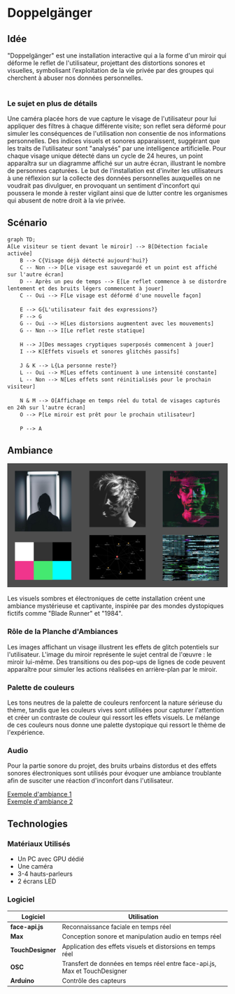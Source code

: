 # Doppelgänger

## Idée
 "Doppelgänger" est une installation interactive qui a la forme d'un miroir qui déforme le reflet de l'utilisateur, projettant des distortions sonores et visuelles, symbolisant l’exploitation de la vie privée par des groupes qui cherchent à abuser nos données personnelles.
 <br>
 <br>
 ### Le sujet en plus de détails
 Une caméra placée hors de vue capture le visage de l'utilisateur pour lui appliquer des filtres à chaque différente visite; son reflet sera déformé pour simuler les conséquences de l'utilisation non consentie de nos informations personnelles. Des indices visuels et sonores apparaissent, suggérant que les traits de l’utilisateur sont "analysés" par une intelligence artificielle. Pour chaque visage unique détecté dans un cycle de 24 heures, un point apparaîtra sur un diagramme affiché sur un autre écran, illustrant le nombre de personnes capturées. Le but de l'installation est d'inviter les utilisateurs à une réflexion sur la collecte des données personnelles auxquelles on ne voudrait pas divulguer, en provoquant un sentiment d'inconfort qui poussera le monde à rester vigilant ainsi que de lutter contre les organismes qui abusent de notre droit à la vie privée.

## Scénario
```mermaid
graph TD;
A[Le visiteur se tient devant le miroir] --> B[Détection faciale activée]
    B --> C{Visage déjà détecté aujourd'hui?}
    C -- Non --> D[Le visage est sauvegardé et un point est affiché sur l'autre écran]
    D -- Après un peu de temps --> E[Le reflet commence à se distordre lentement et des bruits légers commencent à jouer]
    C -- Oui --> F[Le visage est déformé d'une nouvelle façon]
    
    E --> G{L'utilisateur fait des expressions?}
    F --> G
    G -- Oui --> H[Les distorsions augmentent avec les mouvements]
    G -- Non --> I[Le reflet reste statique]

    H --> J[Des messages cryptiques superposés commencent à jouer]
    I --> K[Effets visuels et sonores glitchés passifs]
    
    J & K --> L{La personne reste?}
    L -- Oui --> M[Les effets continuent à une intensité constante]
    L -- Non --> N[Les effets sont réinitialisés pour le prochain visiteur]

    N & M --> O[Affichage en temps réel du total de visages capturés en 24h sur l'autre écran]
    O --> P[Le miroir est prêt pour le prochain utilisateur]

    P --> A
```

## Ambiance

![moodboard](moodboard.jpg)

Les visuels sombres et électroniques de cette installation créent une ambiance mystérieuse et captivante, inspirée par des mondes dystopiques fictifs comme "Blade Runner" et "1984".

### Rôle de la Planche d'Ambiances
Les images affichant un visage illustrent les effets de glitch potentiels sur l'utilisateur. L'image du miroir représente le sujet central de l'œuvre : le miroir lui-même. Des transitions ou des pop-ups de lignes de code peuvent apparaître pour simuler les actions réalisées en arrière-plan par le miroir.

### Palette de couleurs
Les tons neutres de la palette de couleurs renforcent la nature sérieuse du thème, tandis que les couleurs vives sont utilisées pour capturer l'attention et créer un contraste de couleur qui ressort les effets visuels. Le mélange de ces couleurs nous donne une palette dystopique qui ressort le thème de l'expérience.

### Audio

Pour la partie sonore du projet, des bruits urbains distordus et des effets sonores électroniques sont utilisés pour évoquer une ambiance troublante afin de susciter une réaction d'inconfort dans l'utilisateur.

[Exemple d'ambiance 1](https://www.youtube.com/watch?v=dIyfNWt7qSE)
<br>
[Exemple d'ambiance 2](https://www.youtube.com/watch?v=iym0s9Pa2LE)


## Technologies

### Matériaux Utilisés

- Un PC avec GPU dédié
- Une caméra
- 3-4 hauts-parleurs
- 2 écrans LED

### Logiciel

| **Logiciel**                    | **Utilisation**                                                            |
|---------------------------------|----------------------------------------------------------------------------|
| **face-api.js**                 | Reconnaissance faciale en temps réel                                       |
| **Max**                         | Conception sonore et manipulation audio en temps réel                      |
| **TouchDesigner**               | Application des effets visuels et distorsions en temps réel                |
| **OSC**                         | Transfert de données en temps réel entre face-api.js, Max et TouchDesigner |
| **Arduino**                     | Contrôle des capteurs                                                      |
